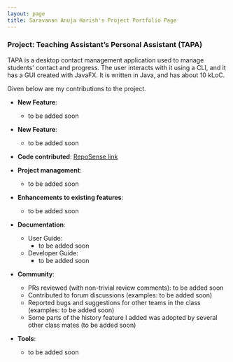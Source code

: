 ```yaml
---
layout: page
title: Saravanan Anuja Harish's Project Portfolio Page
---
```


### Project: Teaching Assistant’s Personal Assistant (TAPA)

TAPA is a desktop contact management application used to manage students' contact and progress. The user interacts with it using a CLI, and it has a GUI created with JavaFX. It is written in Java, and has about 10 kLoC.

Given below are my contributions to the project.

* **New Feature**:
    * to be added soon

* **New Feature**:
    * to be added soon

* **Code contributed**: [RepoSense link](https://nus-cs2103-ay2122s2.github.io/tp-dashboard/?search=harish-coding&breakdown=true)

* **Project management**:
    * to be added soon

* **Enhancements to existing features**:
    * to be added soon

* **Documentation**:
    * User Guide:
        * to be added soon
    * Developer Guide:
        * to be added soon

* **Community**:
    * PRs reviewed (with non-trivial review comments): to be added soon
    * Contributed to forum discussions (examples: to be added soon)
    * Reported bugs and suggestions for other teams in the class (examples: to be added soon)
    * Some parts of the history feature I added was adopted by several other class mates (to be added soon)

* **Tools**:
    * to be added soon
